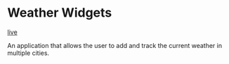 # Weather Widgets

[live][link]

[link]: www.samwang.io

An application that allows the user to add and track the current weather in multiple cities.

